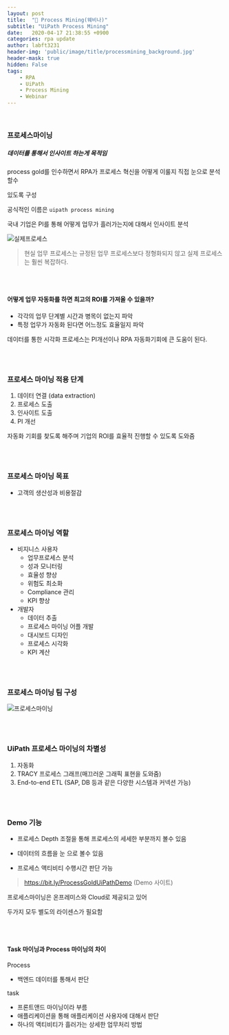 ```yaml
---
layout: post
title:  "🐫 Process Mining(웨비나)"
subtitle: "UiPath Process Mining" 
date:   2020-04-17 21:38:55 +0900
categories: rpa update
author: labft3231
header-img: 'public/image/title/processmining_background.jpg'
header-mask: true
hidden: False
tags:
    - RPA
    - UiPath
    - Process Mining
    - Webinar
---
```


<br>

### 프로세스마이닝

##### 데이터를 통해서 인사이트 하는게 목적임

process gold를 인수하면서 RPA가 프로세스 혁신을 어떻게 이룰지 직접 눈으로 분석할수 

있도록 구성

공식적인 이름은 `uipath process mining`

국내 기업은 PI를 통해 어떻게 업무가 흘러가는지에 대해서 인사이트 분석



![실제프로세스](https://github.com/labft3231/labft3231.github.io/blob/master/public/posts/%EC%8B%A4%EC%A0%9C%ED%94%84%EB%A1%9C%EC%84%B8%EC%8A%A4.JPG?raw=true)



>  현실 업무 프로세스는 규정된 업무 프로세스보다 정형화되지 않고 실제 프로세스는 훨씬 복잡하다.

<br>
<br>

#### 어떻게 업무 자동화를 하면 최고의 ROI를 가져올 수 있을까?

- 각각의 업무 단계별 시간과 병목이 없는지 파악
- 특정 업무가 자동화 된다면 어느정도 효율일지 파악



데이터를 통한 시각화 프로세스는 PI개선이나 RPA 자동화기회에 큰 도움이 된다.


<br>
<br>


### 프로세스 마이닝 적용 단계

1. 데이터 연결 (data extraction)
2. 프로세스 도출
3. 인사이트 도출
4. PI 개선



자동화 기회를 찾도록 해주며 기업의 ROI를 효율적 진행할 수 있도록 도와줌

<br>
<br>



### 프로세스 마이닝 목표

- 고객의 생산성과 비용절감


<br>
<br>

### 프로세스 마이닝 역할

- 비지니스 사용자
  - 업무프로세스 분석
  - 성과 모니터링
  - 효율성 향상
  - 위험도 최소화
  - Compliance 관리
  - KPI 향상
- 개발자
  - 데이터 추출
  - 프로세스 마이닝 어플 개발
  - 대시보드 디자인
  - 프로세스 시각화
  - KPI 계산

<br>
<br>

### 프로세스 마이닝 팀 구성

![프로세스마이닝](https://github.com/labft3231/labft3231.github.io/blob/master/public/posts/%ED%94%84%EB%A1%9C%EC%84%B8%EC%8A%A4%EB%A7%88%EC%9D%B4%EB%8B%9D.JPG?raw=true)


<br>
<br>
  

### UiPath 프로세스 마이닝의 차별성

1. 자동화
2. TRACY 프로세스 그래프(매끄러운 그래픽 표현을 도와줌)
3. End-to-end ETL (SAP, DB 등과 같은 다양한 시스템과 커넥션 가능)


<br>
<br>

### Demo 기능

- 프로세스 Depth 조절을 통해 프로세스의 세세한 부분까지 볼수 있음

- 데이터의 흐름을 눈 으로 볼수 있음

- 프로세스 액티비티 수행시간 판단 가능

> https://bit.ly/ProcessGoldUiPathDemo (Demo 사이트)



프로세스마이닝은 온프레미스와 Cloud로 제공되고 있어

두가지 모두 별도의 라이센스가 필요함

<br>
<br>

#### Task 마이닝과 Process 마이닝의 차이

Process

- 백엔드 데이터를 통해서 판단

task

- 프론트앤드 마이닝이라 부름 
- 애플리케이션을 통해 애플리케이션 사용자에 대해서 판단
- 하나의 액티비티가 흘러가는 상세한 업무처리 방법


<br>
<br>
